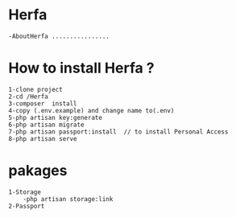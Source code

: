 # Herfa

    -AboutHerfa ................
    
# How to install Herfa ?
    1-clone project
    2-cd /Herfa
    3-composer  install
    4-copy (.env.example) and change name to(.env)
    5-php artisan key:generate
    6-php artisan migrate
    7-php artisan passport:install  // to install Personal Access 
    8-php artisan serve

# pakages
    1-Storage
        -php artisan storage:link
    2-Passport
        
